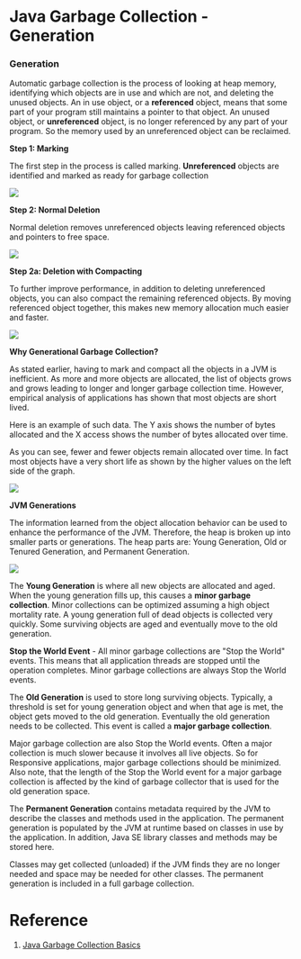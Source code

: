# Java Garbage Collection - Generation

### Generation

Automatic garbage collection is the process of looking at heap memory, identifying which objects are in use and which are not, and deleting the unused objects. An in use object, or a **referenced** object, means that some part of your program still maintains a pointer to that object. An unused object, or **unreferenced** object, is no longer referenced by any part of your program. So the memory used by an unreferenced object can be reclaimed.

**Step 1: Marking**

The first step in the process is called marking. **Unreferenced** objects are identified and marked as ready for garbage collection

![](https://www.oracle.com/webfolder/technetwork/tutorials/obe/java/gc01/images/gcslides/Slide3.png)

**Step 2: Normal Deletion**

Normal deletion removes unreferenced objects leaving referenced objects and pointers to free space.

![](https://www.oracle.com/webfolder/technetwork/tutorials/obe/java/gc01/images/gcslides/Slide1b.png)

**Step 2a: Deletion with Compacting**

To further improve performance, in addition to deleting unreferenced objects, you can also compact the remaining referenced objects. By moving referenced object together, this makes new memory allocation much easier and faster.

![](https://www.oracle.com/webfolder/technetwork/tutorials/obe/java/gc01/images/gcslides/Slide4.png)

**Why Generational Garbage Collection?**

As stated earlier, having to mark and compact all the objects in a JVM is inefficient. As more and more objects are allocated, the list of objects grows and grows leading to longer and longer garbage collection time. However, empirical analysis of applications has shown that most objects are short lived.

Here is an example of such data. The Y axis shows the number of bytes allocated and the X access shows the number of bytes allocated over time.

As you can see, fewer and fewer objects remain allocated over time. In fact most objects have a very short life as shown by the higher values on the left side of the graph.

![](https://www.oracle.com/webfolder/technetwork/tutorials/obe/java/gc01/images/ObjectLifetime.gif)

**JVM Generations**

The information learned from the object allocation behavior can be used to enhance the performance of the JVM. Therefore, the heap is broken up into smaller parts or generations. The heap parts are: Young Generation, Old or Tenured Generation, and Permanent Generation.

![](https://www.oracle.com/webfolder/technetwork/tutorials/obe/java/gc01/images/gcslides/Slide5.png)

The **Young Generation** is where all new objects are allocated and aged. When the young generation fills up, this causes a **minor garbage collection**. Minor collections can be optimized assuming a high object mortality rate. A young generation full of dead objects is collected very quickly. Some surviving objects are aged and eventually move to the old generation.

**Stop the World Event** - All minor garbage collections are "Stop the World" events. This means that all application threads are stopped until the operation completes. Minor garbage collections are always Stop the World events.

The **Old Generation** is used to store long surviving objects. Typically, a threshold is set for young generation object and when that age is met, the object gets moved to the old generation. Eventually the old generation needs to be collected. This event is called a **major garbage collection**.

Major garbage collection are also Stop the World events. Often a major collection is much slower because it involves all live objects. So for Responsive applications, major garbage collections should be minimized. Also note, that the length of the Stop the World event for a major garbage collection is affected by the kind of garbage collector that is used for the old generation space.

The **Permanent Generation** contains metadata required by the JVM to describe the classes and methods used in the application. The permanent generation is populated by the JVM at runtime based on classes in use by the application. In addition, Java SE library classes and methods may be stored here.

Classes may get collected (unloaded) if the JVM finds they are no longer needed and space may be needed for other classes. The permanent generation is included in a full garbage collection.

# Reference
1. [Java Garbage Collection Basics](https://www.oracle.com/webfolder/technetwork/tutorials/obe/java/gc01/index.html)